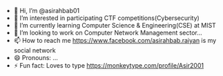 - 👋 Hi, I’m @asirahbab01
- 👀 I’m interested in participating CTF competitions(Cybersecurity)
- 🌱 I’m currently learning Computer Science & Engineering(CSE) at MIST
- 💞️ I’m looking to work on Computer Network Management sector...
- 📫 How to reach me https://www.facebook.com/asirahbab.raiyan is my social network
- 😄 Pronouns: ...
- ⚡ Fun fact: Loves to type https://monkeytype.com/profile/Asir2001

<!---
asirahbab01/asirahbab01 is a ✨ special ✨ repository because its `README.md` (this file) appears on your GitHub profile.
You can click the Preview link to take a look at your changes.
--->
